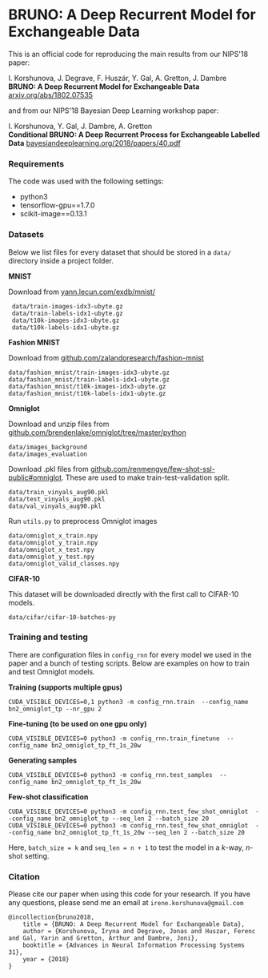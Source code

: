 # BRUNO: A Deep Recurrent Model for Exchangeable Data

This is an official code for reproducing the main results from our NIPS'18 paper:

I. Korshunova, J. Degrave, F. Huszár, Y. Gal, A. Gretton, J. Dambre<br>
**BRUNO: A Deep Recurrent Model for Exchangeable Data** <br>
[arxiv.org/abs/1802.07535](https://arxiv.org/abs/1802.07535)

and from our NIPS'18 Bayesian Deep Learning workshop paper:

I. Korshunova, Y. Gal, J. Dambre, A. Gretton<br>
**Conditional BRUNO: A Deep Recurrent Process for Exchangeable Labelled Data**
[bayesiandeeplearning.org/2018/papers/40.pdf](http://bayesiandeeplearning.org/2018/papers/40.pdf) 


### Requirements

The code was used with the following settings:

- python3
- tensorflow-gpu==1.7.0
- scikit-image==0.13.1

### Datasets

Below we list files for every dataset that should be stored in a `data/` directory inside a project folder.


**MNIST** 

Download from [yann.lecun.com/exdb/mnist/](http://yann.lecun.com/exdb/mnist/)

```
 data/train-images-idx3-ubyte.gz
 data/train-labels-idx1-ubyte.gz
 data/t10k-images-idx3-ubyte.gz
 data/t10k-labels-idx1-ubyte.gz
```


**Fashion MNIST**

Download from [github.com/zalandoresearch/fashion-mnist](https://github.com/zalandoresearch/fashion-mnist)

```
data/fashion_mnist/train-images-idx3-ubyte.gz
data/fashion_mnist/train-labels-idx1-ubyte.gz
data/fashion_mnist/t10k-images-idx3-ubyte.gz
data/fashion_mnist/t10k-labels-idx1-ubyte.gz
```

**Omniglot**

Download and unzip files from  [github.com/brendenlake/omniglot/tree/master/python](https://github.com/brendenlake/omniglot/tree/master/python ) 

```
data/images_background
data/images_evaluation
```

Download .pkl files from [github.com/renmengye/few-shot-ssl-public#omniglot](https://github.com/renmengye/few-shot-ssl-public#omniglot). These are used to make train-test-validation split.

```
data/train_vinyals_aug90.pkl
data/test_vinyals_aug90.pkl
data/val_vinyals_aug90.pkl
```

Run `utils.py` to preprocess Omniglot images

```
data/omniglot_x_train.npy
data/omniglot_y_train.npy
data/omniglot_x_test.npy
data/omniglot_y_test.npy
data/omniglot_valid_classes.npy
``` 

**CIFAR-10**

This dataset will be downloaded directly with the first call to CIFAR-10 models.

```
data/cifar/cifar-10-batches-py
```


### Training and testing

There are configuration files in `config_rnn` for every model we used in the paper
and a bunch of testing scripts. Below are examples on how to train and test Omniglot models.   

**Training (supports multiple gpus)**
```
CUDA_VISIBLE_DEVICES=0,1 python3 -m config_rnn.train  --config_name bn2_omniglot_tp --nr_gpu 2
```

**Fine-tuning (to be used on one gpu only)**
```
CUDA_VISIBLE_DEVICES=0 python3 -m config_rnn.train_finetune  --config_name bn2_omniglot_tp_ft_1s_20w
```

**Generating samples**

```
CUDA_VISIBLE_DEVICES=0 python3 -m config_rnn.test_samples  --config_name bn2_omniglot_tp_ft_1s_20w
```

**Few-shot classification**
   
```
CUDA_VISIBLE_DEVICES=0 python3 -m config_rnn.test_few_shot_omniglot  --config_name bn2_omniglot_tp --seq_len 2 --batch_size 20
CUDA_VISIBLE_DEVICES=0 python3 -m config_rnn.test_few_shot_omniglot  --config_name bn2_omniglot_tp_ft_1s_20w --seq_len 2 --batch_size 20
```
Here, `batch_size = k` and `seq_len = n + 1` to test the model in a *k*-way, *n*-shot setting.


### Citation

Please cite our paper when using this code for your research. If you have any questions, please send me an email at `irene.korshunova@gmail.com`

```
@incollection{bruno2018,
    title = {BRUNO: A Deep Recurrent Model for Exchangeable Data},
    author = {Korshunova, Iryna and Degrave, Jonas and Huszar, Ferenc and Gal, Yarin and Gretton, Arthur and Dambre, Joni},
    booktitle = {Advances in Neural Information Processing Systems 31},
    year = {2018}
}
```



